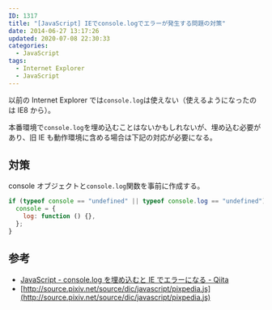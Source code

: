```yaml
---
ID: 1317
title: "[JavaScript] IEでconsole.logでエラーが発生する問題の対策"
date: 2014-06-27 13:17:26
updated: 2020-07-08 22:30:33
categories:
  - JavaScript
tags:
  - Internet Explorer
  - JavaScript
---
```


以前の Internet Explorer では`console.log`は使えない（使えるようになったのは IE8 から）。

本番環境で`console.log`を埋め込むことはないかもしれないが、埋め込む必要があり、旧 IE も動作環境に含める場合は下記の対応が必要になる。

<!--more-->

## 対策

console オブジェクトと`console.log`関数を事前に作成する。

```js
if (typeof console == "undefined" || typeof console.log == "undefined") {
  console = {
    log: function () {},
  };
}
```

## 参考

- [JavaScript - console.log を埋め込むと IE でエラーになる - Qiita](http://qiita.com/1987yama3/items/c761cfc241033ffbfab5)
- [http://source.pixiv.net/source/dic/javascript/pixpedia.js](http://source.pixiv.net/source/dic/javascript/pixpedia.js)
